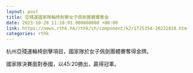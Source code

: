```yaml
---
layout: post
title: 亞殘運國家隊輪椅劍擊女子佩劍團體賽奪金
date: 2023-10-28 11:18:01.000000000 +08:00
link: https://news.rthk.hk/rthk/ch/component/k2/1725354-20231028.htm
categories: rthk
---
```


杭州亞殘運輪椅劍擊項目，國家隊於女子佩劍團體賽奪得金牌。

國家隊決賽面對泰國，以45:20勝出，贏得冠軍。
